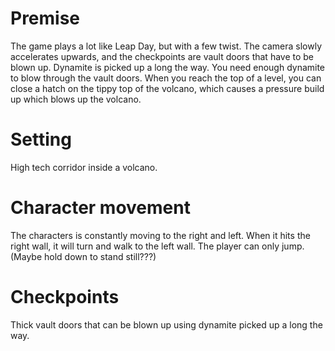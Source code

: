 # Premise
The game plays a lot like Leap Day, but with a few twist. The camera slowly accelerates upwards, and the checkpoints are vault doors that have to be blown up. Dynamite is picked up a long the way. You need enough dynamite to blow through the vault doors. When you reach the top of a level, you can close a hatch on the tippy top of the volcano, which causes a pressure build up which blows up the volcano.

# Setting
High tech corridor inside a volcano.

# Character movement
The characters is constantly moving to the right and left. When it hits the right wall, it will turn and walk to the left wall. The player can only jump. (Maybe hold down to stand still???)

# Checkpoints
Thick vault doors that can be blown up using dynamite picked up a long the way.



